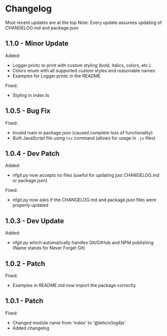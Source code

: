 # Changelog

Most recent updates are at the top
Note: Every update assumes updating of CHANGELOG.md and package.json

## 1.1.0 - Minor Update

Added:

- Logger.printc to print with custom styling (bold, italics, colors, etc.)
- Colors enum with all supported custom styles and reasonable names
- Examples for Logger.printc in the README

Fixed:

- Styling in index.ts

## 1.0.5 - Bug Fix

Fixed:

- Invalid main in package.json (caused complete loss of functionality)
- Built JavaScript file using `tsc` command (allows for usage in `.js` files)

## 1.0.4 - Dev Patch

Added:

- nfgit.py now accepts no files (useful for updating just CHANGELOG.md or package.json)

Fixed:

- nfgit.py now asks if the CHANGELOG.md and package.json files were properly updated

## 1.0.3 - Dev Update

Added:

- nfgit.py which automatically handles Git/GitHub and NPM publishing (Name stands for Never Forget Git)

## 1.0.2 - Patch

Fixed:

- Examples in README.md now import the package correctly

## 1.0.1 - Patch

Fixed:

- Changed module name from 'index' to '@tehcn/log4js'
- Added changelog
